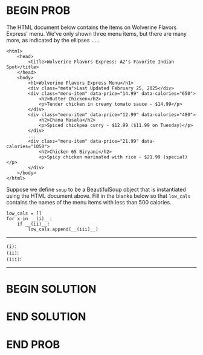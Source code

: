 # BEGIN PROB

The HTML document below contains the items on Wolverine Flavors Express'
menu. We've only shown three menu items, but there are many more, as
indicated by the ellipses `...`

    <html>
        <head>
            <title>Wolverine Flavors Express: A2's Favorite Indian Spot</title>
        </head>
        <body>
            <h1>Wolverine Flavors Express Menu</h1>
            <div class="meta">Last Updated February 25, 2025</div>
            <div class="menu-item" data-price="14.99" data-calories="650">
                <h2>Butter Chicken</h2>
                <p>Tender chicken in creamy tomato sauce - $14.99</p>
            </div>
            <div class="menu-item" data-price="12.99" data-calories="480">
                <h2>Chana Masala</h2>
                <p>Spiced chickpea curry - $12.99 ($11.99 on Tuesday)</p>
            </div>
            ...
            <div class="menu-item" data-price="21.99" data-calories="1050">
                <h2>Chicken 65 Biryani</h2>
                <p>Spicy chicken marinated with rice - $21.99 (special)</p>
            </div>
        </body>
    </html>

Suppose we define `soup` to be a BeautifulSoup object that is
instantiated using the HTML document above. Fill in the blanks below so
that `low_cals` contains the names of the menu items with less than 500
calories.

    low_cals = []
    for x in __(i)__:
        if __(ii)__:
            low_cals.append(__(iii)__)

  ---------- --
  `(i)`:     
  `(ii)`:    
  `(iii)`:   
  ---------- --

# BEGIN SOLUTION

# END SOLUTION

# END PROB